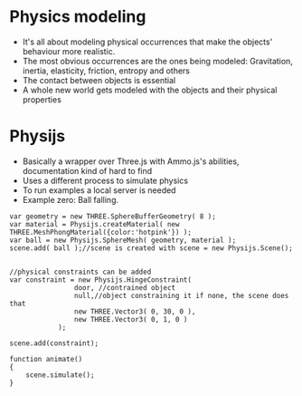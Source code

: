 # Physics modeling
- It's all about modeling physical occurrences that make the objects' behaviour more realistic.
- The most obvious occurrences are the ones being modeled: Gravitation, inertia, elasticity, friction, entropy and others
- The contact between objects is essential
- A whole new world gets modeled with the objects and their physical properties 

# Physijs
- Basically a wrapper over Three.js with Ammo.js's abilities, documentation kind of hard to find
- Uses a different process to simulate physics
- To run examples a local server is needed
- Example zero: Ball falling.
```
var geometry = new THREE.SphereBufferGeometry( 8 );
var material = Physijs.createMaterial( new THREE.MeshPhongMaterial({color:'hotpink'}) );
var ball = new Physijs.SphereMesh( geometry, material );
scene.add( ball );//scene is created with scene = new Physijs.Scene();


//physical constraints can be added
var constraint = new Physijs.HingeConstraint(
				door, //contrained object
				null,//object constraining it if none, the scene does that
				new THREE.Vector3( 0, 30, 0 ),
				new THREE.Vector3( 0, 1, 0 )
			);
            
scene.add(constraint);

function animate()
{
    scene.simulate();
}

```

